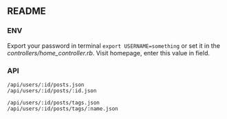 ## README

### ENV
Export your password in terminal `export USERNAME=something` or set it in the *controllers/home_controller.rb*. Visit homepage, enter this value in field.

### API
```
/api/users/:id/posts.json
/api/users/:id/posts/:id.json
```

```
/api/users/:id/posts/tags.json
/api/users/:id/posts/tags/:name.json
```